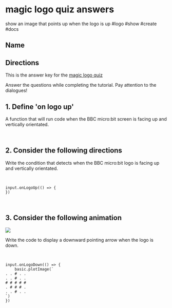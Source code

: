 # magic logo quiz answers

show an image that points up when the logo is up #logo #show #create #docs

## Name

## Directions

This is the answer key for the [magic logo quiz](/microbit/lessons/magic-logo/quiz)

Answer the questions while completing the tutorial. Pay attention to the dialogues!

## 1. Define 'on logo up' 

A function that will run code when the BBC micro:bit screen is facing up and vertically orientated.

<br/>

## 2. Consider the following directions

Write the condition that detects when the BBC micro:bit logo is facing up and vertically orientated.

<br/>

```
input.onLogoUp(() => {
})
```

<br/>

## 3. Consider the following animation

![](/static/mb/lessons/magic-logo-0.png)

Write the code to display a downward pointing arrow when the logo is down.

<br/>

```
input.onLogoDown(() => {
    basic.plotImage(`
. . # . .
. . # . .
# # # # #
. # # # .
. . # . .
`)
})
```

